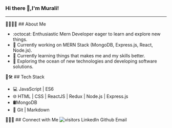 ### Hi there 👋,I'm Murali!

---

:link:👨🏻‍💻 ## About Me
* :octocat: Enthusiastic Mern Developer eager to learn and explore new things.
* 🔭 Currently working on MERN Stack (MongoDB, Express.js, React, Node.js).
* 🌱 Currently learning things that makes me and my skills better.
* 🤔 Exploring the ocean of new technologies and developing software solutions.

:link:🛠 ## Tech Stack
* :computer: JavaScript | ES6 
* :globe_with_meridians: HTML | CSS | ReactJS | Redux |  Node.js | Express.js 
* 🛢MongoDB 
* :hammer: Git | Markdown

:link:🤝🏻 ## Connect with Me
 ![visitors](https://visitor-badge.glitch.me/badge?page_id=page.id)
LinkedIn Github Email

